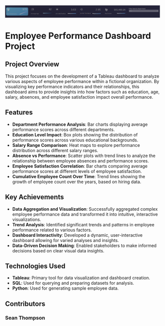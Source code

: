 ![Alt text](./employee_performance_screenshot.png?raw=false)
# Employee Performance Dashboard Project

## Project Overview

This project focuses on the development of a Tableau dashboard to analyze various aspects of employee performance within a fictional organization. By visualizing key performance indicators and their relationships, this dashboard aims to provide insights into how factors such as education, age, salary, absences, and employee satisfaction impact overall performance.

## Features

- **Department Performance Analysis**: Bar charts displaying average performance scores across different departments.
- **Education Level Impact**: Box plots showing the distribution of performance scores across various educational backgrounds.
- **Salary Range Comparison**: Heat maps to explore performance distribution across different salary ranges.
- **Absence vs Performance**: Scatter plots with trend lines to analyze the relationship between employee absences and performance scores.
- **Employee Satisfaction Correlation**: Bar charts comparing average performance scores at different levels of employee satisfaction.
- **Cumulative Employee Count Over Time**: Trend lines showing the growth of employee count over the years, based on hiring data.

## Key Achievements

- **Data Aggregation and Visualization**: Successfully aggregated complex employee performance data and transformed it into intuitive, interactive visualizations.
- **Trend Analysis**: Identified significant trends and patterns in employee performance related to various factors.
- **Dashboard Interactivity**: Developed a dynamic, user-interactive dashboard allowing for varied analyses and insights.
- **Data-Driven Decision Making**: Enabled stakeholders to make informed decisions based on clear visual data insights.

## Technologies Used

- **Tableau**: Primary tool for data visualization and dashboard creation.
- **SQL**: Used for querying and preparing datasets for analysis.
- **Python**: Used for generating sample employee data.

## Contributors

### Sean Thompson
